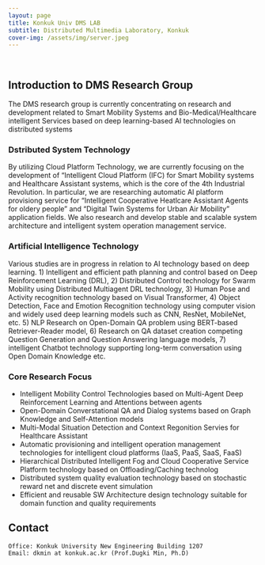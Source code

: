 ```yaml
---
layout: page
title: Konkuk Univ DMS LAB
subtitle: Distributed Multimedia Laboratory, Konkuk
cover-img: /assets/img/server.jpeg
---
```


<br/>

## Introduction to DMS Research Group
The DMS research group is currently concentrating on research and development related to Smart Mobility Systems and Bio-Medical/Healthcare intelligent Services based on deep learning-based AI technologies on distributed systems

### Dstributed System Technology
By utilizing Cloud Platform Technology, we are currently focusing on the development of “Intelligent Cloud Platform (IFC) for Smart Mobility systems and Healthcare Assistant systems, which is the core of the 4th Industrial Revolution. In particular, we are researching automatic AI platform provisiong service for “Intelligent Cooperative Heatlcare Assistant Agents for oldery people” and “Digital Twin Systems for Urban Air Mobility” application fields. We also research and develop stable and scalable system architecture and intelligent system operation management service.

### Artificial Intelligence Technology 
Various studies are in progress in relation to AI technology based on deep learning. 1) Intelligent and efficient path planning and control based on Deep Reinforcement Learning (DRL), 2) Distributed Control technology for Swarm Mobility using Distributed Multiagent DRL technology, 3) Human Pose and Activity recognition technology based on Visual Transformer, 4) Object Detection, Face and Emotion Recognition technology using computer vision and widely used deep learning models such as CNN, ResNet, MobileNet, etc. 5) NLP Research on Open-Domain QA problem using BERT-based Retriever-Reader model, 6) Research on QA dataset creation competing Question Generation and Question Answering language models, 7) intelligent Chatbot technology supporting long-term conversation using Open Domain Knowledge etc.

### Core Research Focus
* Intelligent Mobility Control Technologies based on Multi-Agent Deep Reinforcement Learning and Attentions between agents
* Open-Domain Converstational QA and Dialog systems based on Graph Knowledge and Self-Attention models
* Multi-Modal Situation Detection and Context Regonition Servies for Healthcare Assistant
* Automatic provisioning and intelligent operation management technologies for intelligent cloud platforms (IaaS, PaaS, SaaS, FaaS)
* Hierarchical Distributed Intelligent Fog and Cloud Cooperative Service Platform technology based on Offloading/Caching technolog
* Distributed system quality evaluation technology based on stochastic reward net and discrete event simulation 
* Efficient and reusable SW Architecture design technology suitable for domain function and quality requirements

## Contact

```
Office: Konkuk University New Engineering Building 1207
Email: dkmin at konkuk.ac.kr (Prof.Dugki Min, Ph.D) 
```

